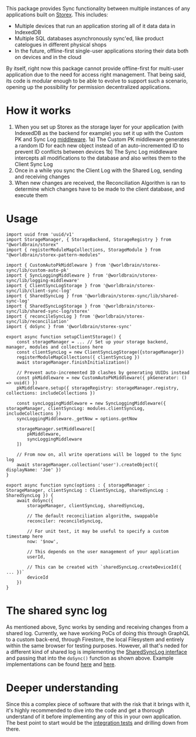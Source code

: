 This package provides Sync functionality between multiple instances of any applications built on [Storex](https://github.com/WorldBrain/storex). This includes:

* Multiple devices that run an application storing all of it data data in IndexedDB
* Multiple SQL databases asynchronously sync'ed, like product catelogues in different physical shops
* In the future, offline-first single-user applications storing their data both on devices and in the cloud

By itself, right now this package cannot provide offline-first for multi-user application due to the need for access right management. That being said, its code is modular enough to be able to evolve to support such a scenario, opening up the possibility for permission decentralized applications.

How it works
============

1) When you set up Storex as the storage layer for your application (with IndexedDB as the backend for example) you set it up with the Custom PK and Sync Log [middleware](https://github.com/WorldBrain/storex/blob/master/docs/middleware.md).
1a) The Custom PK middleware generates a random ID for each new object instead of an auto-incremented ID to prevent ID conflicts between devices
1b) The Sync Log middleware intercepts all modifications to the database and also writes them to the Client Sync Log
2) Once in a while you sync the Client Log with the Shared Log, sending and receiving changes
3) When new changes are received, the Reconciliation Algorithm is ran to determine which changes have to be made to the client database, and execute them

Usage
=====

```
import uuid from 'uuid/v1'
import StorageManager, { StorageBackend, StorageRegistry } from "@worldbrain/storex"
import { registerModuleMapCollections, StorageModule } from "@worldbrain/storex-pattern-modules"

import { CustomAutoPkMiddleware } from '@worldbrain/storex-sync/lib/custom-auto-pk'
import { SyncLoggingMiddleware } from '@worldbrain/storex-sync/lib/logging-middleware'
import { ClientSyncLogStorage } from '@worldbrain/storex-sync/lib/client-sync-log'
import { SharedSyncLog } from '@worldbrain/storex-sync/lib/shared-sync-log'
import { SharedSyncLogStorage } from '@worldbrain/storex-sync/lib/shared-sync-log/storex'
import { reconcileSyncLog } from '@worldbrain/storex-sync/lib/reconciliation'
import { doSync } from '@worldbrain/storex-sync'

export async function setupClientStorage() {
    const storageManager = ... // Set up your storage backend, manager, modules and collections here
    const clientSyncLog = new ClientSyncLogStorage({storageManager})
    registerModuleMapCollections({ clientSyncLog })
    await storageManager.finishInitialization()

    // Prevent auto-incremented ID clashes by generating UUIDs instead
    const pkMiddleware = new CustomAutoPkMiddleware({ pkGenerator: () => uuid() })
    pkMiddleware.setup({ storageRegistry: storageManager.registry, collections: includeCollections })

    const syncLoggingMiddleware = new SyncLoggingMiddleware({ storageManager, clientSyncLog: modules.clientSyncLog, includeCollections })
    syncLoggingMiddleware._getNow = options.getNow

    storageManager.setMiddleware([
        pkMiddleware,
        syncLoggingMiddleware
    ])
    
    // From now on, all write operations will be logged to the Sync log
    await storageManager.collection('user').createObject({ displayName: 'Joe' })
}

export async function sync(options : { storageManager : StorageManager, clientSyncLog : ClientSyncLog, sharedSyncLog : SharedSyncLog }) {
    await doSync({
        storageManager, clientSyncLog, sharedSyncLog,

        // The default reconciliation algorithm, swappable
        reconciler: reconcileSyncLog,
        
        // For unit test, it may be useful to specify a custom timestamp here
        now: '$now',
        
        // This depends on the user management of your application
        userId,
        
        // This can be created with `sharedSyncLog.createDeviceId({ ... })`
        deviceId
    })
}
```

The shared sync log
===================

As mentioned above, Sync works by sending and receiving changes from a shared log. Currently, we have working PoCs of doing this through GraphQL to a custom back-end, through Firestore, the local Filesystem and entirely within the same browser for testing purposes. However, all that's neded for a different kind of shared log is implementing the [SharedSyncLog interface](./ts/shared-sync-log/types.ts) and passing that into the `doSync()` function as shown above. Example implementations can be found [here](./ts/shared-sync-log/storex.ts) and [here](./ts/shared-sync-log/fs.ts).


Deeper understanding
====================

Since this a complex piece of software that with the risk that it brings with it, it's highly recommended to dive into the code and get a thorough understand of it before implementing any of this in your own application. The best point to start would be the [integration tests](./ts/index.test.ts) and drilling down from there.

